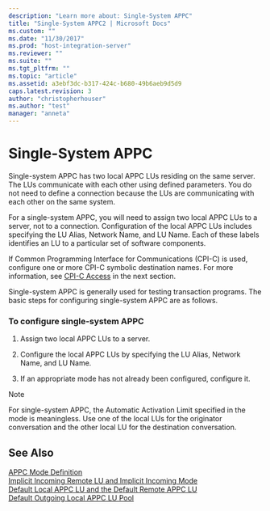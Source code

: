 ```yaml
---
description: "Learn more about: Single-System APPC"
title: "Single-System APPC2 | Microsoft Docs"
ms.custom: ""
ms.date: "11/30/2017"
ms.prod: "host-integration-server"
ms.reviewer: ""
ms.suite: ""
ms.tgt_pltfrm: ""
ms.topic: "article"
ms.assetid: a3ebf3dc-b317-424c-b680-49b6aeb9d5d9
caps.latest.revision: 3
author: "christopherhouser"
ms.author: "test"
manager: "anneta"
---
```

# Single-System APPC
Single-system APPC has two local APPC LUs residing on the same server. The LUs communicate with each other using defined parameters. You do not need to define a connection because the LUs are communicating with each other on the same system.  
  
 For a single-system APPC, you will need to assign two local APPC LUs to a server, not to a connection. Configuration of the local APPC LUs includes specifying the LU Alias, Network Name, and LU Name. Each of these labels identifies an LU to a particular set of software components.  
  
 If Common Programming Interface for Communications (CPI-C) is used, configure one or more CPI-C symbolic destination names. For more information, see [CPI-C Access](../core/cpi-c-access2.md) in the next section.  
  
 Single-system APPC is generally used for testing transaction programs. The basic steps for configuring single-system APPC are as follows.  
  
### To configure single-system APPC  
  
1.  Assign two local APPC LUs to a server.  
  
2.  Configure the local APPC LUs by specifying the LU Alias, Network Name, and LU Name.  
  
3.  If an appropriate mode has not already been configured, configure it.  
  
> [!NOTE]
>  For single-system APPC, the Automatic Activation Limit specified in the mode is meaningless. Use one of the local LUs for the originator conversation and the other local LU for the destination conversation.  
  
## See Also  
 [APPC Mode Definition](../core/appc-mode-definition2.md)   
 [Implicit Incoming Remote LU and Implicit Incoming Mode](../core/implicit-incoming-remote-lu-and-implicit-incoming-mode1.md)   
 [Default Local APPC LU and the Default Remote APPC LU](../core/default-local-appc-lu-and-the-default-remote-appc-lu1.md)   
 [Default Outgoing Local APPC LU Pool](../core/default-outgoing-local-appc-lu-pool1.md)
